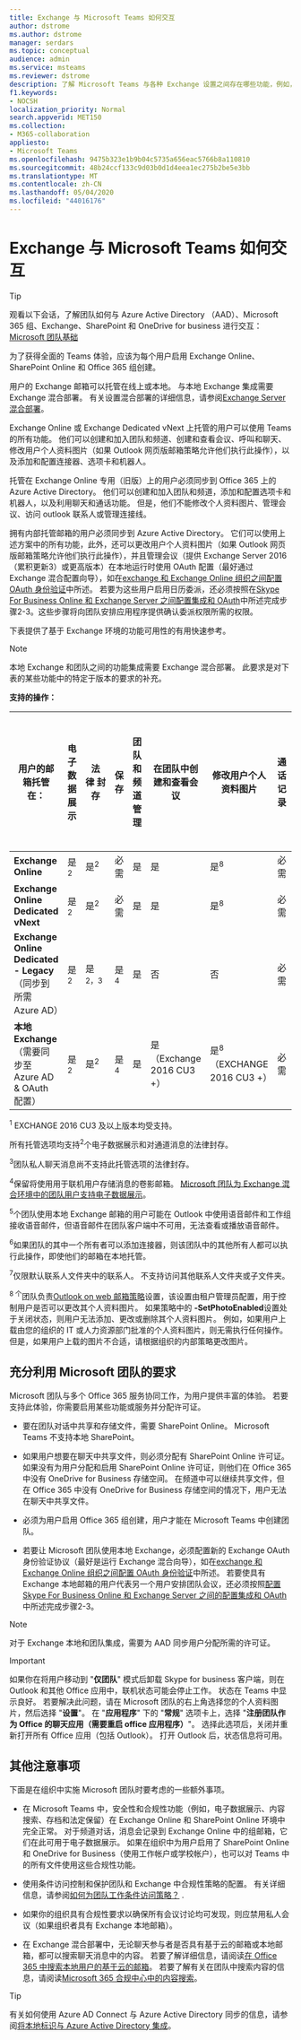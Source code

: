 ```yaml
---
title: Exchange 与 Microsoft Teams 如何交互
author: dstrome
ms.author: dstrome
manager: serdars
ms.topic: conceptual
audience: admin
ms.service: msteams
ms.reviewer: dstrome
description: 了解 Microsoft Teams 与各种 Exchange 设置之间存在哪些功能，例如，创建和加入团队、创建频道等。
f1.keywords:
- NOCSH
localization_priority: Normal
search.appverid: MET150
ms.collection:
- M365-collaboration
appliesto:
- Microsoft Teams
ms.openlocfilehash: 9475b323e1b9b04c5735a656eac5766b8a110810
ms.sourcegitcommit: 48b24ccf133c9d03b0d1d4eea1ec275b2be5e3bb
ms.translationtype: MT
ms.contentlocale: zh-CN
ms.lasthandoff: 05/04/2020
ms.locfileid: "44016176"
---
```

# <a name="how-exchange-and-microsoft-teams-interact"></a>Exchange 与 Microsoft Teams 如何交互

> [!Tip]
> 观看以下会话，了解团队如何与 Azure Active Directory （AAD）、Microsoft 365 组、Exchange、SharePoint 和 OneDrive for business 进行交互： [Microsoft 团队基础](https://aka.ms/teams-foundations)

为了获得全面的 Teams 体验，应该为每个用户启用 Exchange Online、SharePoint Online 和 Office 365 组创建。

用户的 Exchange 邮箱可以托管在线上或本地。 与本地 Exchange 集成需要 Exchange 混合部署。 有关设置混合部署的详细信息，请参阅[Exchange Server 混合部署](https://docs.microsoft.com/exchange/exchange-hybrid)。

Exchange Online 或 Exchange Dedicated vNext 上托管的用户可以使用 Teams 的所有功能。 他们可以创建和加入团队和频道、创建和查看会议、呼叫和聊天、修改用户个人资料图片（如果 Outlook 网页版邮箱策略允许他们执行此操作），以及添加和配置连接器、选项卡和机器人。

托管在 Exchange Online 专用（旧版）上的用户必须同步到 Office 365 上的 Azure Active Directory。 他们可以创建和加入团队和频道，添加和配置选项卡和机器人，以及利用聊天和通话功能。 但是，他们不能修改个人资料图片、管理会议、访问 outlook 联系人或管理连接线。

拥有内部托管邮箱的用户必须同步到 Azure Active Directory。 它们可以使用上述方案中的所有功能，此外，还可以更改用户个人资料图片（如果 Outlook 网页版邮箱策略允许他们执行此操作），并且管理会议（提供 Exchange Server 2016 （累积更新3）或更高版本）在本地运行时使用 OAuth 配置（最好通过 Exchange 混合配置向导），如在[exchange 和 Exchange Online 组织之间配置 OAuth 身份验证](https://docs.microsoft.com/exchange/configure-oauth-authentication-between-exchange-and-exchange-online-organizations-exchange-2013-help)中所述。 若要为这些用户启用日历委派，还必须按照在[Skype For Business Online 和 Exchange Server 之间配置集成和 OAuth](https://docs.microsoft.com/skypeforbusiness/deploy/integrate-with-exchange-server/oauth-with-online-and-on-premises)中所述完成步骤2-3。这些步骤将向团队安排应用程序提供确认委派权限所需的权限。   

下表提供了基于 Exchange 环境的功能可用性的有用快速参考。

> [!NOTE]
> 本地 Exchange 和团队之间的功能集成需要 Exchange 混合部署。 此要求是对下表的某些功能中的特定于版本的要求的补充。

**支持的操作：**

| 用户的邮箱托管在： | 电子数据展示| 法律&nbsp;封存 | 保存| 团队和频道管理 |在团队中创建和查看会议| 修改用户个人资料图片 | 通话记录 | 管理联系人 | 访问 Outlook 联系人 | 语音邮件 |添加和配置连接器|添加和配置选项卡|添加和配置聊天机器人| 
|---|---|---|---|---|---|---|---|---|---|---|---|---|---|
|**Exchange Online**|是<sup>2</sup>|是<sup>2</sup>|必需|是 |是 |是<sup>8</sup>|必需|是 |是<sup>7</sup>|必需|是 |是 |是 |
|**Exchange Online Dedicated vNext**|是<sup>2</sup>|是<sup>2</sup>|必需|是 |是 |是<sup>8</sup>|必需|是 |是<sup>7</sup>|必需|是 |是 |是|
|**Exchange Online Dedicated - Legacy**（同步到所需 Azure AD）|是<sup>2</sup>|是<sup>2，3</sup>|是<sup>4|是|否|否|必需|是|否|是<sup>5|是<sup>6|必需|是 |
|**本地 Exchange** （需要同步至 Azure AD & OAuth 配置）|是<sup>2</sup>| 是<sup>2</sup> |是<sup>4|是|是（Exchange 2016 CU3 +）|是<sup>8</sup> （EXCHANGE 2016 CU3 +）|必需|是|否|是<sup>5|是<sup>6|必需|是 |

<sup>1</sup> EXCHANGE 2016 CU3 及以上版本均受支持。  

所有托管选项均支持<sup>2</sup>个电子数据展示和对通道消息的法律封存。

<sup>3</sup>团队私人聊天消息尚不支持此托管选项的法律封存。

<sup>4</sup>保留将使用用于联机用户存储消息的卷影邮箱。 [Microsoft 团队为 Exchange 混合环境中的团队用户支持电子数据展示](https://techcommunity.microsoft.com/t5/Microsoft-Teams-Blog/Microsoft-Teams-supports-eDiscovery-for-Teams-users-in-a/ba-p/200009)。

<sup>5</sup>个团队使用本地 Exchange 邮箱的用户可能在 Outlook 中使用语音邮件和工作组接收语音邮件，但语音邮件在团队客户端中不可用，无法查看或播放语音邮件。

<sup>6</sup>如果团队的其中一个所有者可以添加连接器，则该团队中的其他所有人都可以执行此操作，即使他们的邮箱在本地托管。

<sup>7</sup>仅限默认联系人文件夹中的联系人。 不支持访问其他联系人文件夹或子文件夹。

<sup>8 个</sup>团队负责[Outlook on web 邮箱策略](https://docs.microsoft.com/powershell/module/exchange/client-access/set-owamailboxpolicy)设置，该设置由租户管理员配置，用于控制用户是否可以更改其个人资料图片。 如果策略中的 **-SetPhotoEnabled**设置处于关闭状态，则用户无法添加、更改或删除其个人资料图片。 例如，如果用户上载由您的组织的 IT 或人力资源部门批准的个人资料图片，则无需执行任何操作。 但是，如果用户上载的图片不合适，请根据组织的内部策略更改图片。

## <a name="requirements-to-get-the-most-out-of-microsoft-teams"></a>充分利用 Microsoft 团队的要求

Microsoft 团队与多个 Office 365 服务协同工作，为用户提供丰富的体验。 若要支持此体验，你需要启用某些功能或服务并分配许可证。

- 要在团队对话中共享和存储文件，需要 SharePoint Online。 Microsoft Teams 不支持本地 SharePoint。

- 如果用户想要在聊天中共享文件，则必须分配有 SharePoint Online 许可证。 如果没有为用户分配和启用 SharePoint Online 许可证，则他们在 Office 365 中没有 OneDrive for Business 存储空间。 在频道中可以继续共享文件，但在 Office 365 中没有 OneDrive for Business 存储空间的情况下，用户无法在聊天中共享文件。

- 必须为用户启用 Office 365 组创建，用户才能在 Microsoft Teams 中创建团队。

- 若要让 Microsoft 团队使用本地 Exchange，必须配置新的 Exchange OAuth 身份验证协议（最好是运行 Exchange 混合向导），如在[exchange 和 Exchange Online 组织之间配置 OAuth 身份验证](https://docs.microsoft.com/exchange/configure-oauth-authentication-between-exchange-and-exchange-online-organizations-exchange-2013-help)中所述。 若要使具有 Exchange 本地邮箱的用户代表另一个用户安排团队会议，还必须按照[配置 Skype For Business Online 和 Exchange Server 之间的配置集成和 OAuth](https://docs.microsoft.com/skypeforbusiness/deploy/integrate-with-exchange-server/oauth-with-online-and-on-premises)中所述完成步骤2-3。 

> [!NOTE]
>对于 Exchange 本地和团队集成，需要为 AAD 同步用户分配所需的许可证。

> [!IMPORTANT]
> 如果你在将用户移动到 "**仅团队**" 模式后卸载 Skype for business 客户端，则在 Outlook 和其他 Office 应用中，联机状态可能会停止工作。 状态在 Teams 中显示良好。 若要解决此问题，请在 Microsoft 团队的右上角选择您的个人资料图片，然后选择 "**设置**"。 在 "**应用程序**" 下的 "**常规**" 选项卡上，选择 "**注册团队作为 Office 的聊天应用（需要重启 office 应用程序）**"。 选择此选项后，关闭并重新打开所有 Office 应用（包括 Outlook）。 打开 Outlook 后，状态信息将可用。

## <a name="additional-considerations"></a>其他注意事项

下面是在组织中实施 Microsoft 团队时要考虑的一些额外事项。

- 在 Microsoft Teams 中，安全性和合规性功能（例如，电子数据展示、内容搜索、存档和法定保留）在 Exchange Online 和 SharePoint Online 环境中完全正常。 对于频道对话，消息会记录到 Exchange Online 中的组邮箱，它们在此可用于电子数据展示。 如果在组织中为用户启用了 SharePoint Online 和 OneDrive for Business（使用工作帐户或学校帐户），也可以对 Teams 中的所有文件使用这些合规性功能。

- 使用条件访问控制和保护团队和 Exchange 中合规性策略的配置。 有关详细信息，请参阅[如何为团队工作条件访问策略？](security-compliance-overview.md#how-conditional-access-policies-work-for-teams) .

- 如果你的组织具有合规性要求以确保所有会议讨论均可发现，则应禁用私人会议（如果组织者具有 Exchange 本地邮箱）。

- 在 Exchange 混合部署中，无论聊天参与者是否具有基于云的邮箱或本地邮箱，都可以搜索聊天消息中的内容。 若要了解详细信息，请阅读[在 Office 365 中搜索本地用户的基于云的邮箱](https://docs.microsoft.com/office365/securitycompliance/search-cloud-based-mailboxes-for-on-premises-users)。 若要了解有关在团队中搜索内容的信息，请阅读[Microsoft 365 合规中心中的内容搜索](https://docs.microsoft.com/Office365/SecurityCompliance/content-search#searching-microsoft-teams-and-office-365-groups)。

> [!TIP]
> 有关如何使用 Azure AD Connect 与 Azure Active Directory 同步的信息，请参阅[将本地标识与 Azure Active Directory 集成](https://go.microsoft.com/fwlink/?linkid=854600)。
